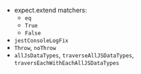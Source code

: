 - expect.extend matchers:
  - `eq`
  - `True`
  - `False`
- `jestConsoleLogFix`
- `Throw`, `noThrow`
- `allJsDataTypes`, `traverseAllJSDataTypes`, `traversEachWithEachAllJSDataTypes`
